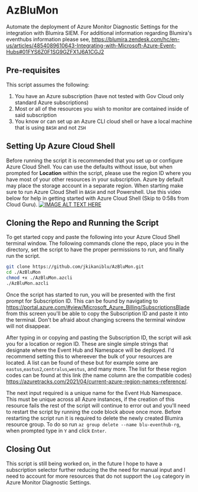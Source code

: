 # AzBluMon
Automate the deployment of Azure Monitor Diagnostic Settings for the integration with Blumira SIEM. For additional information regarding Blumira's eventhubs information please see, https://blumira.zendesk.com/hc/en-us/articles/4854089610643-Integrating-with-Microsoft-Azure-Event-Hubs#01FYS6Z0F1SG9GZFX1J6A1CGJ2

## Pre-requisites
This script assumes the following:
1. You have an Azure subscription (have not tested with Gov Cloud only standard Azure subscriptions)
2. Most or all of the resources you wish to monitor are contained inside of said subscription
3. You know or can set up an Azure CLI cloud shell or have a local machine that is using `BASH` and not `ZSH`

## Setting Up Azure Cloud Shell
Before running the script it is recommended that you set up or configure Azure Cloud Shell. You can use the defaults without issue, but when prompted for **Location** within the script, please use the region ID where you have most of your other resources in your subscription. Azure by default may place the storage account in a separate region. When starting make sure to run Azure Cloud Shell in `BASH` and not Powershell. Use this video below for help in getting started with Azure Cloud Shell (Skip to 0:58s from Cloud Guru).
[![IMAGE ALT TEXT HERE](http://img.youtube.com/vi/2pQr-w8ZiYU/0.jpg)](http://www.youtube.com/watch?v=2pQr-w8ZiYU)

## Cloning the Repo and Running the Script
To get started copy and paste the following into your Azure Cloud Shell terminal window. The following commands clone the repo, place you in the directory, set the script to have the proper permissions to run, and finally run the script.

```Bash
git clone https://github.com/jkikaniblu/AzBluMon.git
cd ./AzBluMon
chmod +x ./AzBluMon.azcli
./AzBluMon.azcli
```
Once the script has started to run, you will be presented with the first prompt for Subscription ID. This can be found by navigating to https://portal.azure.com/#view/Microsoft_Azure_Billing/SubscriptionsBlade from this screen you'll be able to copy the Subscription ID and paste it into the terminal. Don't be afraid about changing screens the terminal window will not disappear.

After typing in or copying and pasting the Subscription ID, the script will ask you for a location or region ID. These are single simple strings that designate where the Event Hub and Namespace will be deployed. I'd recommend setting this to whereever the bulk of your resources are located. A list can be found of these but for example some are `eastus`,`eastus2`,`centralus`,`westus`, and many more. The list for these region codes can be found at this link (the name column are the compatible codes) https://azuretracks.com/2021/04/current-azure-region-names-reference/.

The next input required is a unique name for the Event Hub Namespace. This must be unique across all Azure instances, if the creation of this resource fails the rest of the script will continue to error out and you'll need to restart the script by running the code block above once more. Before restarting the script run it is required to delete the newly created Blumira resource group. To do so run `az group delete --name blu-eventhub-rg`, when prompted type in `Y` and click `Enter`.

## Closing Out
This script is still being worked on, in the future I hope to have a subscription selector further reducing the the need for manual input and I need to account for more resources that do not support the `Log` category in Azure Monitor Diagnostic Settings.
